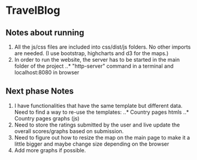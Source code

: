 # TravelBlog

## Notes about running

1. All the js/css files are included into css/dist/js folders. No other imports are needed. (I use bootstrap, highcharts and d3 for the maps.)
2. In order to run the website, the server has to be started in the main folder of the project
..* "http-server" command in a terminal and localhost:8080 in browser

## Next phase Notes

1. I have functionalities that have the same template but different data. Need to find a way to re-use the templates:
..* Country pages htmls
..* Country pages graphs (js)
2. Need to store the ratings submitted by the user and live update the overall scores/graphs based on submission.
3. Need to figure out how to resize the map on the main page to make it a little bigger and maybe change size depending on the browser
4. Add more graphs if possible.
